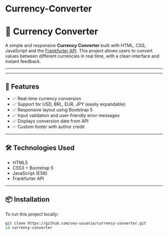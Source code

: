 # Currency-Converter
# 💱 Currency Converter

A simple and responsive **Currency Converter** built with HTML, CSS, JavaScript and the [Frankfurter API](https://www.frankfurter.app/). This project allows users to convert values between different currencies in real time, with a clean interface and instant feedback.

---

---

## 🚀 Features

- ✅ Real-time currency conversion
- ✅ Support for USD, BRL, EUR, JPY (easily expandable)
- ✅ Responsive layout using Bootstrap 5
- ✅ Input validation and user-friendly error messages
- ✅ Displays conversion date from API
- ✅ Custom footer with author credit

---

## 🛠️ Technologies Used

- HTML5
- CSS3 + Bootstrap 5
- JavaScript (ES6)
- Frankfurter API

---

## 📦 Installation

To run this project locally:

```bash
git clone https://github.com/seu-usuario/currency-converter.git
cd currency-converter
